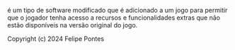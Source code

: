
é um tipo de software modificado que é adicionado a um jogo para permitir que o jogador tenha acesso a recursos e funcionalidades extras que não estão disponíveis na versão original do jogo.











Copyright (c) 2024 Felipe Pontes
